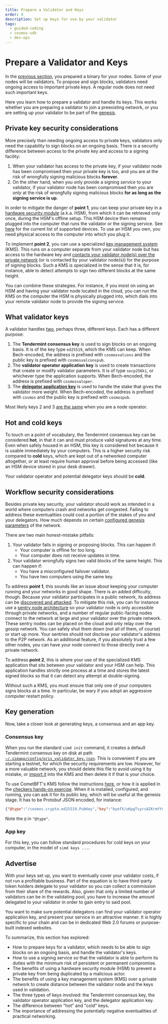 ```yaml
---
title: Prepare a Validator and Keys
order: 4
description: Set up keys for use by your validator
tags:
  - guided-coding
  - cosmos-sdk
  - dev-ops
---
```


# Prepare a Validator and Keys

In the [previous section](./2-software.md), you prepared a binary for your nodes. Some of your nodes will be validators. To propose and sign blocks, validators need ongoing access to important private keys. A regular node does not need such important keys.

Here you learn how to prepare a validator and handle its keys. This works whether you are preparing a validator to join a preexisting network, or you are setting up your validator to be part of the [genesis](./4-genesis.md).

## Private key security considerations

More precisely than needing ongoing access to private keys, validators only need the capability to sign blocks on an ongoing basis. There is a security difference between access to the private key and access to a signing facility:

1. When your validator has access to the private key, if your validator node has been compromised then your private key is too, and you are at the risk of wrongfully signing malicious blocks **forever**.
2. On the other hand, when you only provide a signing _service_ to your validator, if your validator node has been compromised then you are _only_ at the risk of wrongfully signing malicious blocks **for as long as the signing service is up**.

In order to mitigate the danger of **point 1**, you can keep your private key in a [hardware security module](https://hub.cosmos.network/main/validators/validator-faq.html#how-to-handle-key-management) (a.k.a. HSM), from which it can be retrieved only once, during the HSM's offline setup. This HSM device then remains plugged into the computer that runs the validator or the signing service. See [here](https://hub.cosmos.network/main/validators/security.html#key-management-hsm) for the current list of supported devices. To use an HSM you own, you need physical access to the computer into which you plug it.

To implement **point 2**, you can use a specialized [key management system](https://hub.cosmos.network/main/validators/kms/kms.html) (KMS). This runs on a computer separate from your validator node but has access to the hardware key and [contacts your  validator node(s) over the private network](https://github.com/iqlusioninc/tmkms/blob/v0.12.2/README.txsigner.md#architecture) (or is contacted by your validator node(s)) for the purpose of signing blocks. Such a KMS is specialized in the sense that it is, for instance, able to detect attempts to sign two different blocks at the same height.

You can combine these strategies. For instance, if you insist on using an HSM and having your validator node located in the cloud, you can run the KMS on the computer the HSM is physically plugged into, which dials into your remote validator node to provide the signing service.

## What validator keys

A validator handles [two](https://hub.cosmos.network/main/validators/validator-faq.html#what-are-the-different-types-of-keys), perhaps three, different keys. Each has a different purpose:

1. The **Tendermint consensus key** is used to sign blocks on an ongoing basis. It is of the key type `ed25519`, which the KMS can keep. When Bech-encoded, the address is prefixed with `cosmosvalcons` and the public key is prefixed with `cosmosvalconspub`.
2. The **validator operator application key** is used to create transactions that create or modify validator parameters. It is of type `secp256k1`, or whichever type the application supports. When Bech-encoded, the address is prefixed with `cosmosvaloper`.
3. The [**delegator application key**](https://hub.cosmos.network/main/validators/validator-faq.html#are-validators-required-to-self-delegate-atom) is used to handle the stake that gives the validator more weight. When Bech-encoded, the address is prefixed with `cosmos` and the public key is prefixed with `cosmospub`.

Most likely keys 2 and 3 [are the same](https://github.com/cosmos/cosmos-sdk/blob/v0.46.1/proto/cosmos/staking/v1beta1/tx.proto#L45-L47) when you are a node operator.

## Hot and cold keys

To touch on a point of vocabulary, the Tendermint consensus key can be considered **hot**, in that it can and must produce valid signatures at any time. Even when safely housed in an HSM, this key is considered hot because it is usable immediately by your computers. This is a higher security risk compared to **cold** keys, which are kept out of a networked computer altogether, or at least require human approval before being accessed (like an HSM device stored in your desk drawer).

Your validator operator and potential delegator keys should be **cold**.

## Workflow security considerations

Besides private key security, your validator should work as intended in a world where computers crash and networks get congested. Failing to address these eventualities could cost a portion of the stakes of you and your delegators. How much depends on certain [configured genesis parameters](https://docs.cosmos.network/v0.46/modules/slashing/08_params.html) of the network.

There are two main honest-mistake pitfalls:

1. Your validator fails in signing or proposing blocks. This can happen if:
    * Your computer is offline for too long.
    * Your computer does not receive updates in time.
2. Your validator wrongfully signs two valid blocks of the same height. This can happen if:
    * You have a misconfigured failover validator.
    * You have two computers using the same key.

To address **point 1**, this sounds like an issue about keeping your computer running and your networks in good shape. There is an added difficulty, though. Because your validator participates in a public network, its address can be [discovered and attacked](https://hub.cosmos.network/main/validators/validator-faq.html#how-can-validators-protect-themselves-from-denial-of-service-attacks). To mitigate this risk, you can for instance use a [sentry node architecture](./5-network.md#ddos) so your validator node is only accessible through private networks, and a number of regular public-facing nodes connect to the network at large and your validator over the private network. These sentry nodes can be placed on the cloud and only relay over the gossip network. You can safely shut them down (not all of them, of course) or start up more. Your sentries should not disclose your validator's address to the P2P network. As an additional feature, if you absolutely trust a few other nodes, you can have your node connect to those directly over a private network.

To address **point 2**, this is where your use of the specialized KMS application that sits between your validator and your HSM can help. This application handles strictly one process at a time and stores the latest signed blocks so that it can detect any attempt at double-signing.

Without such a KMS, you must ensure that only one of your computers signs blocks at a time. In particular, be wary if you adopt an aggressive computer restart policy.

## Key generation

Now, take a closer look at generating keys, a consensus and an app key.

### Consensus key

When you run the standard `simd init` command, it creates a default Tendermint consensus key on disk at path [`~/.simapp/config/priv_validator_key.json`](https://docs.cosmos.network/main/run-node/run-node.html#initialize-the-chain). This is convenient if you are starting a testnet, for which the security requirements are low. However, for a more valuable network, you should delete this file to avoid using it by mistake, or [import it](https://github.com/iqlusioninc/tmkms/blob/v0.12.2/README.txsigner.md#architecture) into the KMS and then delete it if that is your choice.

To use CometBFT's KMS follow the instructions [here](https://hub.cosmos.network/main/validators/kms/kms.html), or how it is applied in the [checkers hands-on exercise](/hands-on-exercise/4-run-in-prod/1-run-prod-docker.md). When it is installed, configured, and running, you can ask it for its public key, which will be useful at the genesis stage. It has to be Protobuf JSON encoded, for instance:

```json
{"@type":"/cosmos.crypto.ed25519.PubKey","key":"byefX/uKpgTsyrcAZKrmYYoFiXG0tmTOOaJFziO3D+E="}
```

Note the `@` in `"@type"`.

### App key

For this key, you can follow standard procedures for cold keys on your computer, in the model of `simd keys ...`.

## Advertise

With your keys set up, you want to eventually cover your validator costs, if not run a profitable business. Part of the equation is to have third-party token holders delegate to your validator so you can collect a commission from their share of the rewards. Also, given that only a limited number of validators can be in the validating pool, you have to increase the amount delegated to your validator in order to gain entry to said pool.

You want to make sure potential delegators can find your validator operator application key, and present your service in an attractive manner. It is highly specific to your chain and can be in dedicated Web 2.0 forums or purpose-built indexed websites.

<HighlightBox type="synopsis">

To summarize, this section has explored:

* How to prepare keys for a validator, which needs to be able to sign blocks on an ongoing basis, and handle the validator's keys.
* How to use a signing service so that the validator is able to perform its duties with the minimum risk of persistent or permanent compromise.
* The benefits of using a hardware security module (HSM) to prevent a private key from being duplicated by a malicious actor.
* The benefits of using a key management system (KMS) over a private network to create distance between the validator node and the keys used in validation.
* The three types of keys involved: the Tendermint consensus key, the validator operator application key, and the delegator application key.
* The difference between "hot" and "cold" keys.
* The importance of addressing the potentially negative eventualities of practical networking.

</HighlightBox>
